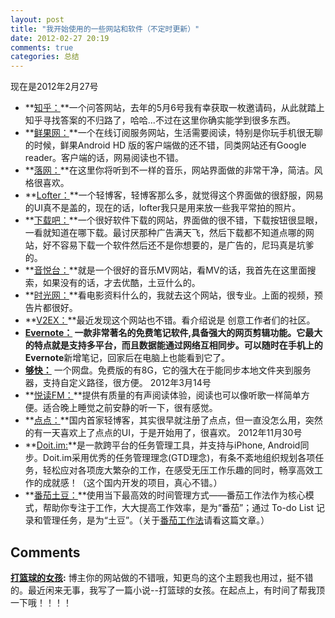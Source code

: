 ```yaml
---
layout: post
title: "我开始使用的一些网站和软件（不定时更新）"
date: 2012-02-27 20:19
comments: true
categories: 总结
---
```


现在是2012年2月27号

 * **[知乎：](http://www.zhihu.com)**一个问答网站，去年的5月6号我有幸获取一枚邀请码，从此就踏上知乎寻找答案的不归路了，哈哈...不过在这里你确实能学到很多东西。
 * **[鲜果网：](http://xianguo.com)**一个在线订阅服务网站，生活需要阅读，特别是你玩手机很无聊的时候，鲜果Android HD 版的客户端做的还不错，同类网站还有Google reader。客户端的话，网易阅读也不错。
 * **[落网：](http://www.luoo.net/)**在这里你将听到不一样的音乐，网站界面做的非常干净，简洁。风格很喜欢。
 * **[Lofter：](http://www.lofter.com)**一个轻博客，轻博客那么多，就觉得这个界面做的很舒服，网易的UI真不是盖的，现在的话，lofter我只是用来放一些我平常拍的照片。
 * **[下载吧：](http://www.xiazaiba.com)**一个很好软件下载的网站，界面做的很不错，下载按钮很显眼，一看就知道在哪下载。最讨厌那种广告满天飞，然后下载都不知道点哪的网站，好不容易下载一个软件然后还不是你想要的，是广告的，尼玛真是坑爹的。
 * **[音悦台：](http://www.yinyuetai.com/)**就是一个很好的音乐MV网站，看MV的话，我首先在这里面搜索，如果没有的话，才去优酷，土豆什么的。
 * **[时光网：](http://www.mtime.com/)**看电影资料什么的，我就去这个网站，很专业。上面的视频，预告片都很好。
 * **[V2EX：](http://www.v2ex.com)**最近发现这个网站也不错。看介绍说是 创意工作者们的社区。
 * **[Evernote：](http://www.evernote.com/) **一款非常著名的免费笔记软件,具备强大的网页剪辑功能。它最大的特点就是支持多平台，而且数据能通过网络互相同步。可以随时在手机上的**Evernote**新增笔记，回家后在电脑上也能看到它了。
 * **[够快：](http://www.gokuai.com)** 一个网盘。免费版的有8G，它的强大在于能同步本地文件夹到服务器，支持自定义路径，很方便。
2012年3月14号
 * **[悦读FM：](http://yuedu.fm/)**提供有质量的有声阅读体验，阅读也可以像听歌一样简单方便。适合晚上睡觉之前安静的听一下，很有感觉。
 * **[点点：](http://www.diandian.com)**国内首家轻博客，其实很早就注册了点点，但一直没怎么用，突然的有一天喜欢上了点点的UI，于是开始用了，很喜欢。
2012年11月30号
 * **[Doit.im:](http://doit.im/cn/)**是一款跨平台的任务管理工具，并支持与iPhone, Android同步。Doit.im采用优秀的任务管理理念(GTD理念)，有条不紊地组织规划各项任务，轻松应对各项庞大繁杂的工作，在感受无压工作乐趣的同时，畅享高效工作的成就感！（这个国内开发的项目，真心不错。）
 * **[番茄土豆：](http://pomotodo.com/)**使用当下最高效的时间管理方式——番茄工作法作为核心模式，帮助你专注于工作，大大提高工作效率，是为“番茄”；通过 To-do List 记录和管理任务，是为“土豆”。（关于[番茄工作法](http://baike.baidu.com/view/5259318.htm)请看这篇文章。）

## Comments

**[打篮球的女孩](#82 "2012-02-27 21:49:37"):** 博主你的网站做的不错哦，知更鸟的这个主题我也用过，挺不错的。最近闲来无事，我写了一篇小说--打篮球的女孩。在起点上，有时间了帮我顶一下哦！！！！


